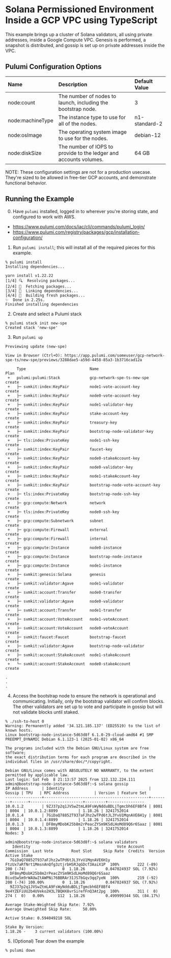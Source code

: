 # Solana Permissioned Environment Inside a GCP VPC using TypeScript

This example brings up a cluster of Solana validators, all using
private addresses, inside a Google Compute VPC.  Genesis is performed,
a snapshot is distributed, and gossip is set up on private addresses
inside the VPC.

## Pulumi Configuration Options

| Name             | Description                                                       | Default Value |
| :----------------| :-----------------------------------------------------------------| :-------------|
| node:count       | The number of nodes to launch, including the bootstrap node.      | 3             |
| node:machineType | The instance type to use for all of the nodes.                    | n1-standard-2 |
| node:osImage     | The operating system image to use for the nodes.                  | debian-12     |
| node:diskSize    | The number of IOPS to provide to the ledger and accounts volumes. | 64 GB         |

NOTE: These configuration settings are not for a production usecase.  They're sized to be allowed in
free-tier GCP accounts, and demonstrate functional behavior.

## Running the Example

0. Have `pulumi` installed, logged in to wherever you're storing state, and configured to work with AWS.

- https://www.pulumi.com/docs/iac/cli/commands/pulumi_login/
- https://www.pulumi.com/registry/packages/gcp/installation-configuration/

1. Run `pulumi install`; this will install all of the required pieces for this example.

```
% pulumi install
Installing dependencies...

yarn install v1.22.22
[1/4] 🔍  Resolving packages...
[2/4] 🚚  Fetching packages...
[3/4] 🔗  Linking dependencies...
[4/4] 🔨  Building fresh packages...
✨  Done in 2.25s.
Finished installing dependencies
```

2. Create and select a Pulumi stack

```
% pulumi stack init new-spe
Created stack 'new-spe'
```

3. Run `pulumi up`

```
Previewing update (new-spe)

View in Browser (Ctrl+O): https://app.pulumi.com/someuser/gcp-network-spe-ts/new-spe/previews/3288dae5-a59d-4458-85a3-1b3716cad12a

     Type                            Name                             Plan
 +   pulumi:pulumi:Stack             gcp-network-spe-ts-new-spe       create
 +   ├─ svmkit:index:KeyPair         node1-vote-account-key           create
 +   ├─ svmkit:index:KeyPair         node0-vote-account-key           create
 +   ├─ svmkit:index:KeyPair         node1-validator-key              create
 +   ├─ svmkit:index:KeyPair         stake-account-key                create
 +   ├─ svmkit:index:KeyPair         treasury-key                     create
 +   ├─ svmkit:index:KeyPair         bootstrap-node-validator-key     create
 +   ├─ tls:index:PrivateKey         node1-ssh-key                    create
 +   ├─ svmkit:index:KeyPair         faucet-key                       create
 +   ├─ svmkit:index:KeyPair         node0-stakeAccount-key           create
 +   ├─ svmkit:index:KeyPair         node0-validator-key              create
 +   ├─ svmkit:index:KeyPair         node1-stakeAccount-key           create
 +   ├─ svmkit:index:KeyPair         bootstrap-node-vote-account-key  create
 +   ├─ tls:index:PrivateKey         bootstrap-node-ssh-key           create
 +   ├─ gcp:compute:Network          network                          create
 +   ├─ tls:index:PrivateKey         node0-ssh-key                    create
 +   ├─ gcp:compute:Subnetwork       subnet                           create
 +   ├─ gcp:compute:Firewall         external                         create
 +   ├─ gcp:compute:Firewall         internal                         create
 +   ├─ gcp:compute:Instance         node0-instance                   create
 +   ├─ gcp:compute:Instance         bootstrap-node-instance          create
 +   ├─ gcp:compute:Instance         node1-instance                   create
 +   ├─ svmkit:genesis:Solana        genesis                          create
 +   ├─ svmkit:validator:Agave       node1-validator                  create
 +   ├─ svmkit:account:Transfer      node0-transfer                   create
 +   ├─ svmkit:validator:Agave       node0-validator                  create
 +   ├─ svmkit:account:Transfer      node1-transfer                   create
 +   ├─ svmkit:account:VoteAccount   node1-voteAccount                create
 +   ├─ svmkit:account:VoteAccount   node0-voteAccount                create
 +   ├─ svmkit:faucet:Faucet         bootstrap-faucet                 create
 +   ├─ svmkit:validator:Agave       bootstrap-node-validator         create
 +   ├─ svmkit:account:StakeAccount  node1-stakeAccount               create
 +   └─ svmkit:account:StakeAccount  node0-stakeAccount               create

.
.
.
```

4. Access the bootstrap node to ensure the network is operational and communicating. Initially, only the bootstrap validator will confirm blocks. The other validators are set up to vote and participate in gossip but will not validate blocks until staked.

```
% ./ssh-to-host 0
Warning: Permanently added '34.121.185.137' (ED25519) to the list of known hosts.
Linux bootstrap-node-instance-5d63d8f 6.1.0-29-cloud-amd64 #1 SMP PREEMPT_DYNAMIC Debian 6.1.123-1 (2025-01-02) x86_64

The programs included with the Debian GNU/Linux system are free software;
the exact distribution terms for each program are described in the
individual files in /usr/share/doc/*/copyright.

Debian GNU/Linux comes with ABSOLUTELY NO WARRANTY, to the extent
permitted by applicable law.
Last login: Sat Feb  8 21:13:57 2025 from 122.132.224.111
admin@bootstrap-node-instance-5d63d8f:~$ solana gossip
IP Address      | Identity                                     | Gossip | TPU   | RPC Address           | Version | Feature Set
----------------+----------------------------------------------+--------+-------+-----------------------+---------+----------------
10.0.1.2        | 9ZJ37p2q1JVSwZtmLA9FsWyNdduBDLjTgmcbh6EF8Bf4 | 8001   | 8004  | 10.0.1.2:8899         | 1.18.26 | 3241752014
10.0.1.4        | 7GiDaQ78852T937aFJhz2wTPd6tJL3YvU1MqnAVE6H1y | 8001   | 8004  | 10.0.1.4:8899         | 1.18.26 | 3241752014
10.0.1.3        | DF8myMDobK25b8m2rPeacZYSm9KSdLHoMd89Q6r6Saaz | 8001   | 8004  | 10.0.1.3:8899         | 1.18.26 | 3241752014
Nodes: 3

admin@bootstrap-node-instance-5d63d8f:~$ solana validators
   Identity                                      Vote Account                            Commission  Last Vote        Root Slot     Skip Rate  Credits  Version            Active Stake
  7GiDaQ78852T937aFJhz2wTPd6tJL3YvU1MqnAVE6H1y  FtzUx7aRfNrt1MmsnAnQfg3ztjrbHSRJqGDcf3AaiX1P  100%        222 (-89)        200 (-74)    -           0  1.18.26         0.047024937 SOL (7.92%)
  DF8myMDobK25b8m2rPeacZYSm9KSdLHoMd89Q6r6Saaz  BivdSw5m9rWAUwZtAWPNi76BBRAr31JS7bGqv3qq7yeN  100%        219 (-92)        200 (-74) 100.00%        0  1.18.26         0.047024937 SOL (7.92%)
  9ZJ37p2q1JVSwZtmLA9FsWyNdduBDLjTgmcbh6EF8Bf4  9e4YZEFiUU2b4UVeko2H3L7BQHX8vrSirefFnQ3At2pg  100%        311 (  0)        274 (  0)   0.00%      112  1.18.26         0.499999344 SOL (84.17%)

Average Stake-Weighted Skip Rate: 7.92%
Average Unweighted Skip Rate:     50.00%

Active Stake: 0.594049218 SOL

Stake By Version:
1.18.26 -    3 current validators (100.00%)
```

5. (Optional) Tear down the example

```
% pulumi down
```

